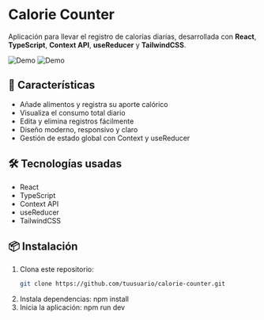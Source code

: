# Calorie Counter

Aplicación para llevar el registro de calorías diarias, desarrollada con **React**, **TypeScript**, **Context API**, **useReducer** y **TailwindCSS**.

![Demo](./screenshot.png) 
![Demo](./screenshot2.png) 

## 🚀 Características

- Añade alimentos y registra su aporte calórico
- Visualiza el consumo total diario
- Edita y elimina registros fácilmente
- Diseño moderno, responsivo y claro
- Gestión de estado global con Context y useReducer

## 🛠️ Tecnologías usadas

- React
- TypeScript
- Context API
- useReducer
- TailwindCSS

## 📦 Instalación

1. Clona este repositorio:
   ```bash
   git clone https://github.com/tuusuario/calorie-counter.git

2. Instala dependencias:
   npm install
3. Inicia la aplicación:
    npm run dev